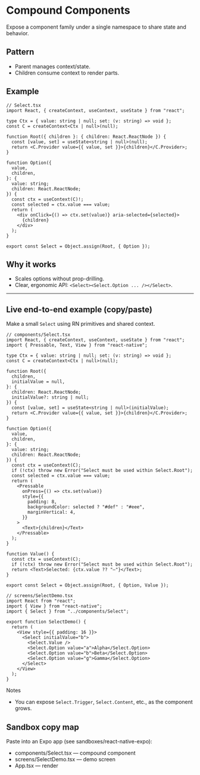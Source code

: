 # Compound Components

Expose a component family under a single namespace to share state and behavior.

## Pattern

- Parent manages context/state.
- Children consume context to render parts.

## Example

```tsx
// Select.tsx
import React, { createContext, useContext, useState } from "react";

type Ctx = { value: string | null; set: (v: string) => void };
const C = createContext<Ctx | null>(null);

function Root({ children }: { children: React.ReactNode }) {
  const [value, set] = useState<string | null>(null);
  return <C.Provider value={{ value, set }}>{children}</C.Provider>;
}

function Option({
  value,
  children,
}: {
  value: string;
  children: React.ReactNode;
}) {
  const ctx = useContext(C)!;
  const selected = ctx.value === value;
  return (
    <div onClick={() => ctx.set(value)} aria-selected={selected}>
      {children}
    </div>
  );
}

export const Select = Object.assign(Root, { Option });
```

## Why it works

- Scales options without prop-drilling.
- Clear, ergonomic API: `<Select><Select.Option ... /></Select>`.

---

## Live end-to-end example (copy/paste)

Make a small `Select` using RN primitives and shared context.

```tsx
// components/Select.tsx
import React, { createContext, useContext, useState } from "react";
import { Pressable, Text, View } from "react-native";

type Ctx = { value: string | null; set: (v: string) => void };
const C = createContext<Ctx | null>(null);

function Root({
  children,
  initialValue = null,
}: {
  children: React.ReactNode;
  initialValue?: string | null;
}) {
  const [value, set] = useState<string | null>(initialValue);
  return <C.Provider value={{ value, set }}>{children}</C.Provider>;
}

function Option({
  value,
  children,
}: {
  value: string;
  children: React.ReactNode;
}) {
  const ctx = useContext(C);
  if (!ctx) throw new Error("Select must be used within Select.Root");
  const selected = ctx.value === value;
  return (
    <Pressable
      onPress={() => ctx.set(value)}
      style={{
        padding: 8,
        backgroundColor: selected ? "#def" : "#eee",
        marginVertical: 4,
      }}
    >
      <Text>{children}</Text>
    </Pressable>
  );
}

function Value() {
  const ctx = useContext(C);
  if (!ctx) throw new Error("Select must be used within Select.Root");
  return <Text>Selected: {ctx.value ?? "—"}</Text>;
}

export const Select = Object.assign(Root, { Option, Value });
```

```tsx
// screens/SelectDemo.tsx
import React from "react";
import { View } from "react-native";
import { Select } from "../components/Select";

export function SelectDemo() {
  return (
    <View style={{ padding: 16 }}>
      <Select initialValue="b">
        <Select.Value />
        <Select.Option value="a">Alpha</Select.Option>
        <Select.Option value="b">Beta</Select.Option>
        <Select.Option value="g">Gamma</Select.Option>
      </Select>
    </View>
  );
}
```

Notes

- You can expose `Select.Trigger`, `Select.Content`, etc., as the component grows.

## Sandbox copy map

Paste into an Expo app (see sandboxes/react-native-expo):

- components/Select.tsx — compound component
- screens/SelectDemo.tsx — demo screen
- App.tsx — render <SelectDemo />
